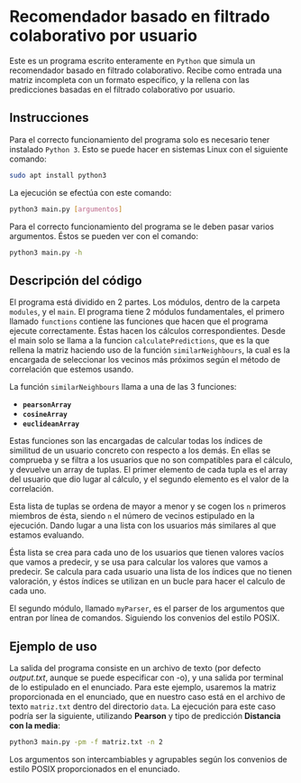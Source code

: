 # Recomendador basado en filtrado colaborativo por usuario

Este es un programa escrito enteramente en `Python` que simula un recomendador basado en filtrado colaborativo. Recibe como entrada una matriz incompleta con un formato específico, y la rellena con las predicciones basadas en el filtrado colaborativo por usuario.

## Instrucciones

Para el correcto funcionamiento del programa solo es necesario tener instalado `Python 3`. Esto se puede hacer en sistemas Linux con el siguiente comando:
```bash
sudo apt install python3
```

La ejecución se efectúa con este comando:
```bash
python3 main.py [argumentos]
```

Para el correcto funcionamiento del programa se le deben pasar varios argumentos. Éstos se pueden ver con el comando:
```bash
python3 main.py -h
```

## Descripción del código

El programa está dividido en 2 partes. Los módulos, dentro de la carpeta `modules`, y el `main`. El programa tiene 2 módulos fundamentales, el primero llamado `functions` contiene las funciones que hacen que el programa ejecute correctamente. Éstas hacen los cálculos correspondientes. Desde el main solo se llama a la funcion `calculatePredictions`, que es la que rellena la matriz haciendo uso de la función `similarNeighbours`, la cual es la encargada de seleccionar los vecinos más próximos según el método de correlación que estemos usando. 

La función `similarNeighbours` llama a una de las 3 funciones:
- **`pearsonArray`**
- **`cosineArray`**
- **`euclideanArray`**

Estas funciones son las encargadas de calcular todas los índices de similitud de un usuario concreto con respecto a los demás. En ellas se comprueba y se filtra a los usuarios que no son compatibles para el cálculo, y devuelve un array de tuplas. El primer elemento de cada tupla es el array del usuario que dio lugar al cálculo, y el segundo elemento es el valor de la correlación. 

Esta lista de tuplas se ordena de mayor a menor y se cogen los `n` primeros miembros de ésta, siendo `n` el número de vecinos estipulado en la ejecución. Dando lugar a una lista con los usuarios más similares al que estamos evaluando.

Ésta lista se crea para cada uno de los usuarios que tienen valores vacíos que vamos a predecir, y se usa para calcular los valores que vamos a predecir. Se calcula para cada usuario una lista de los índices que no tienen valoración, y éstos índices se utilizan en un bucle para hacer el calculo de cada uno.

El segundo módulo, llamado `myParser`, es el parser de los argumentos que entran por línea de comandos. Siguiendo los convenios del estilo POSIX.

## Ejemplo de uso

La salida del programa consiste en un archivo de texto (por defecto *output.txt*, aunque se puede especificar con -o), y una salida por terminal de lo estipulado en el enunciado. Para este ejemplo, usaremos la matriz proporcionada en el enunciado, que en nuestro caso está en el archivo de texto `matriz.txt` dentro del directorio `data`. La ejecución para este caso podría ser la siguiente, utilizando **Pearson** y tipo de predicción **Distancia con la media**:
```bash
python3 main.py -pm -f matriz.txt -n 2
```

Los argumentos son intercambiables y agrupables según los convenios de estilo POSIX proporcionados en el enunciado. 